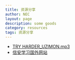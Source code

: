 ```yaml
---
title: 资源分享
author: NEC
layout: page
description: some goods
category: resources
tags: 资源分享
---
```


* [TRY HARDER_UZIMON.mp3](http://pe4eotrcd.bkt.clouddn.com/Kali%20Linux%20NetHunter.mp3)
* [信安学习国外网站](https://nancythecat.org/resources/2019/03/26/foreignwebs/)

